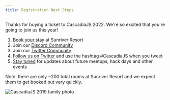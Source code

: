 ```yaml
---
title: Registration Next Steps
---
```

Thanks for buying a ticket to CascadiaJS 2022. We're so excited that you're going to join us this year!

1. [Book your stay](https://www.sunriverresort.com/group-stays/cascadia-js-2022) at Sunriver Resort
1. Join our [Discord Community](https://discord.gg/cascadiajs)
1. Join our [Twitter Community](https://twitter.com/i/communities/1496715959104466947)
1. [Follow us on Twitter](https://twitter.com/CascadiaJS) and use the hashtag #CascadiaJS when you tweet
1. [Stay tuned](http://eepurl.com/dPmCkT) for updates about future meetups, hack days and other events

Note: there are only ~200 total rooms at Sunriver Resort and we expect them to get booked out very quickly.

![CascadiaJS 2019 family photo](/images/past/cjs19-family.jpg)

